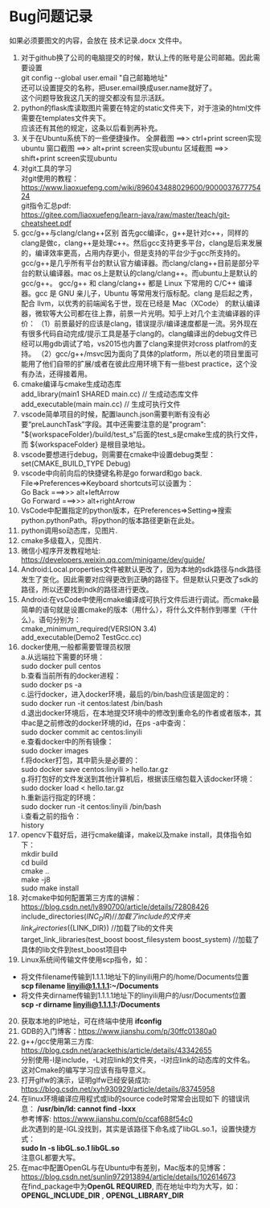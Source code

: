 # Bug问题记录
如果必须要图文的内容，会放在 技术记录.docx 文件中。

1. 对于github换了公司的电脑提交的时候，默认上传的账号是公司邮箱。因此需要设置  
  git config --global user.email "自己邮箱地址"  
  还可以设置提交的名称，把user.email换成user.name就好了。  
  这个问题导致我这几天的提交都没有显示活跃。
2. python的flask库读取图片需要在特定的static文件夹下，对于渲染的html文件需要在templates文件夹下。  
  应该还有其他的规定，这条以后看到再补充。
3. 关于在Ubuntu系统下的一些便捷操作。
  全屏截图 ==>>    ctrl+print screen实现ubuntu
  窗口截图 ==>>     alt+print screen实现ubuntu
  区域截图 ==>>   shift+print screen实现ubuntu
4. 对git工具的学习  
  对git使用的教程：https://www.liaoxuefeng.com/wiki/896043488029600/900003767775424  
  git指令汇总pdf:  
  https://gitee.com/liaoxuefeng/learn-java/raw/master/teach/git-cheatsheet.pdf
5. gcc/g++与clang/clang++区别
  首先gcc编译c，g++是针对c++，同样的clang是做c，clang++是处理c++。然后gcc支持更多平台，clang是后来发展的，编译效率更高，占用内存更小，但是支持的平台少于gcc所支持的。gcc/g++是几乎所有平台的默认官方编译器。而clang/clang++目前是部分平台的默认编译器。mac os上是默认的clang/clang++。而ubuntu上是默认的gcc/g++。
  gcc/g++ 和 clang/clang++ 都是 Linux 下常用的 C/C++ 编译器。gcc 是 GNU 亲儿子，Ubuntu 等常用发行版标配。clang 是后起之秀，配合 llvm，以优秀的前端闻名于世，现在已经是 Mac（XCode） 的默认编译器，微软等大公司都在往上靠，前景一片光明。知乎上对几个主流编译器的评价：
  （1）前景最好的应该是clang，错误提示/编译速度都是一流。另外现在有很多代码自动完成/提示工具是基于clang的。clang编译出的debug文件已经可以用gdb调试了哈，vs2015也内置了clang来提供对cross platfrom的支持。
  （2）gcc/g++/msvc因为面向了具体的platform，所以老的项目里面可能用了他们自带的扩展/或者在彼此应用环境下有一些best practice，这个没有办法，还得接着用。
6. cmake编译与cmake生成动态库  
  add_library(main1 SHARED main.cc)	// 生成动态库文件  
  add_executable(main main.cc)   // 生成可执行文件
7. vscode简单项目的时候，配置launch.json需要判断有没有必要“preLaunchTask”字段。其中还需要注意的是"program": "${workspaceFolder}/build/test_s"后面的test_s是cmake生成的执行文件，而 ${workspaceFolder} 是根目录地址。
8. vscode要想进行debug，则需要在cmake中设置debug类型：  set(CMAKE_BUILD_TYPE Debug)
9. vscode中向前向后的快捷键名称是go forward和go back.
  File=>Preferences=>Keyboard shortcuts可以设置为：  
  Go Back           ===>>>            alt+leftArrow  
  Go Forward        ===>>>            alt+rightArrow
10. VsCode中配置指定的python版本，在Preferences=>Setting=>搜索python.pythonPath。将python的版本路径更新在此处。
11. python调用so动态库，见图片.
12. cmake多级载入，见图片.
13. 微信小程序开发教程地址:  https://developers.weixin.qq.com/minigame/dev/guide/
14. Android:Local.properties文件被默认更改了，因为本地的sdk路径与ndk路径发生了变化。因此需要对应得更改到正确的路径下。但是默认只更改了sdk的路径，所以还要找到ndk的路径进行更改。
15. Android:在vsCode中使用cmake编译成可执行文件后进行调试。而cmake最简单的语句就是设置cmake的版本（用什么），将什么文件制作到哪里（干什么）。语句分别为：  
  cmake_minimum_required(VERSION 3.4)  
  add_executable(Demo2 TestGcc.cc)
16. docker使用,一般都需要管理员权限  
  a.从远端拉下需要的环境：  
    sudo docker pull centos  
  b.查看当前所有的docker进程：  
    sudo docker ps -a  
  c.运行docker，进入docker环境，最后的/bin/bash应该是固定的：  
    sudo docker run -it centos:latest /bin/bash  
  d.退出docker环境后，在本地提交环境中的修改到重命名的作者或者版本，其中ac是之前修改的docker环境的id，在ps -a中查询：  
    sudo docker commit ac centos:linyili  
  e.查看docker中的所有镜像：  
    sudo docker images  
  f.将docker打包，其中箭头是必要的：  
    sudo docker save centos:linyili >  hello.tar.gz  
  g.将打包好的文件发送到其他计算机后，根据该压缩包载入该docker环境：  
    sudo docker load <  hello.tar.gz  
  h.重新运行指定的环境：  
    sudo docker run -it centos:linyili /bin/bash  
  i.查看之前的指令：  
    history  
17. opencv下载好后，进行cmake编译，make以及make install，具体指令如下：  
  mkdir build  
  cd build  
  cmake ..  
  make -j8  
  sudo make install  
18. 对cmake中如何配置第三方库的讲解：  
  https://blog.csdn.net/ly890700/article/details/72808426  
  include_directories(${INC_DIR})  //加载了include的文件夹  
  link_directories(${LINK_DIR})    //加载了lib的文件夹  
  target_link_libraries(test_boost boost_filesystem    boost_system) //加载了具体的lib文件到test_boost项目中  
19. Linux系统间传输文件使用scp指令，如：  
  - 将文件filename传输到1.1.1.1地址下的linyili用户的/home/Documents位置  
  **scp filename linyili@1.1.1.1:~/Documents**  
  - 将文件夹dirname传输到1.1.1.1地址下的linyili用户的/usr/Documents位置  
  **scp -r dirname linyili@1.1.1.1:/Documents**
20. 获取本地的IP地址，可在终端中使用 **ifconfig**  
21. GDB的入门博客：https://www.jianshu.com/p/30ffc01380a0  
22. g++/gcc使用第三方库:  
  https://blog.csdn.net/arackethis/article/details/43342655  
  分别使用-I是include，-L对应link的文件夹，-l对应link的动态库的文件名。  
  这对Cmake的编写学习应该有指导意义。
23. 打开glfw的演示，证明glfw已经安装成功:  
  https://blog.csdn.net/xyh930929/article/details/83745958
24. 在linux环境编译应用程式或lib的source code时常常会出现如下   的错误讯息：
  **/usr/bin/ld: cannot find -lxxx**  
  参考博客:  https://www.jianshu.com/p/ccaf688f54c0  
  此次遇到的是-lGL没找到，其实是该路径下命名成了libGL.so.1，设置快捷方式：  
  **sudo ln -s libGL.so.1 libGL.so**  
  注意GL都要大写。
25. 在mac中配置OpenGL与在Ubuntu中有差别，Mac版本的见博客：  
  https://blog.csdn.net/sunlin972913894/article/details/102614673  
  在find_package中为**OpenGL REQUIRED**, 而在地址中均为大写，如：
  **OPENGL_INCLUDE_DIR** , **OPENGL_LIBRARY_DIR**
